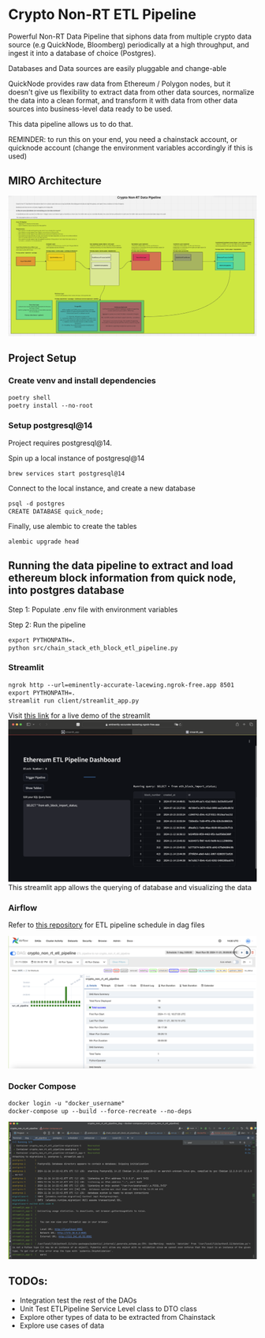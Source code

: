 # Crypto Non-RT ETL Pipeline

Powerful Non-RT Data Pipeline that siphons data from multiple crypto data source (e.g QuickNode, Bloomberg) periodically at a high throughput, and ingest it into a database of choice (Postgres).

Databases and Data sources are easily pluggable and change-able

QuickNode provides raw data from Ethereum / Polygon nodes, but it doesn't give us flexibility to extract data from other data sources, normalize the data into a clean format, and transform it with data from other data sources into business-level data ready to be used.

This data pipeline allows us to do that.

REMINDER: to run this on your end, you need a chainstack account, 
or quicknode account (change the environment variables accordingly if this is used)

## MIRO Architecture 
 
![image](./images/architecture.png)

## Project Setup

### Create venv and install dependencies

```commandline
poetry shell
poetry install --no-root
```

### Setup postgresql@14

Project requires postgresql@14.

Spin up a local instance of postgresql@14

```
brew services start postgresql@14
```

Connect to the local instance, and create a new database

```commandline
psql -d postgres
CREATE DATABASE quick_node;
```

Finally, use alembic to create the tables

```
alembic upgrade head
```

## Running the data pipeline to extract and load ethereum block information from quick node, into postgres database

Step 1: Populate .env file with environment variables

Step 2: Run the pipeline

```commandline
export PYTHONPATH=.
python src/chain_stack_eth_block_etl_pipeline.py
```

### Streamlit
```commandline
ngrok http --url=eminently-accurate-lacewing.ngrok-free.app 8501
export PYTHONPATH=.
streamlit run client/streamlit_app.py
```
Visit [this link](https://eminently-accurate-lacewing.ngrok-free.app) for a live demo of the streamlit
![image](./images/crypto_non_rt_etl_pipeline_streamlit.png)
This streamlit app allows the querying of database and visualizing the data

### Airflow
Refer to [this repository](https://github.com/Eugene2710/crypto_non_rt_etl_pipeline_dag) for ETL pipeline schedule in dag files

![image](./images/airflow_crypto_non_rt_etl_pipeline_dag.png)

### Docker Compose
```commandline
docker login -u "docker_username"
docker-compose up --build --force-recreate --no-deps 
```
![image](./images/docker_compose_successful_run.png)

## TODOs:
- Integration test the rest of the DAOs
- Unit Test ETLPipeline Service Level class to DTO class
- Explore other types of data to be extracted from Chainstack
- Explore use cases of data